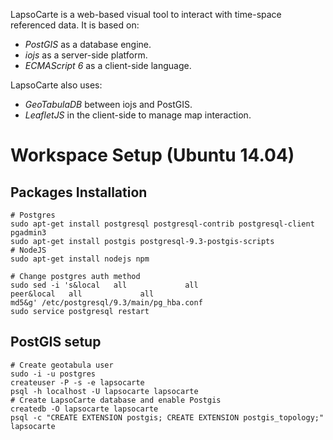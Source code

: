 LapsoCarte is a web-based visual tool to interact with time-space referenced data. It is based on:

- *PostGIS* as a database engine.
- *iojs* as a server-side platform.
- *ECMAScript 6* as a client-side language.

LapsoCarte also uses:

- *GeoTabulaDB* between iojs and PostGIS.
- *LeafletJS* in the client-side to manage map interaction.

# Workspace Setup (Ubuntu 14.04)
## Packages Installation
```
# Postgres
sudo apt-get install postgresql postgresql-contrib postgresql-client pgadmin3
sudo apt-get install postgis postgresql-9.3-postgis-scripts
# NodeJS
sudo apt-get install nodejs npm

# Change postgres auth method
sudo sed -i 's&local   all             all                                     peer&local   all             all                                     md5&g' /etc/postgresql/9.3/main/pg_hba.conf
sudo service postgresql restart
```
## PostGIS setup
```
# Create geotabula user
sudo -i -u postgres
createuser -P -s -e lapsocarte
psql -h localhost -U lapsocarte lapsocarte
# Create LapsoCarte database and enable Postgis
createdb -O lapsocarte lapsocarte
psql -c "CREATE EXTENSION postgis; CREATE EXTENSION postgis_topology;" lapsocarte
```